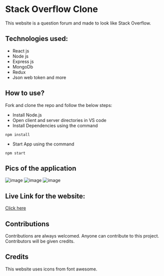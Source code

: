 # Stack Overflow Clone

This website is a question forum and made to look like Stack Overflow.

## Technologies used:

- React js
- Node js
- Express js
- MongoDb
- Redux
- Json web token and more

## How to use?

Fork and clone the repo and follow the below steps:

- Install Node.js
- Open client and server directories in VS code
- Install Dependencies using the command

```
npm install
```

- Start App using the command

```
npm start
```

## Pics of the application

![image](https://user-images.githubusercontent.com/44223841/223936220-c943bb05-b7f5-4c0f-8a0f-035afdd9534e.png)
![image](https://user-images.githubusercontent.com/44223841/223936359-0688ec12-1407-4790-9514-eb865f4fe991.png)
![image](https://user-images.githubusercontent.com/44223841/223936414-e6a97453-08c1-4b81-b791-3c775532eb47.png)


## Live Link for the website:

[Click here](https://stackoverflow-bhushan.netlify.app/)

## Contributions

Contributions are always welcomed. Anyone can contribute to this project. Contributors will be given credits.

## Credits

This website uses icons from font awesome.
